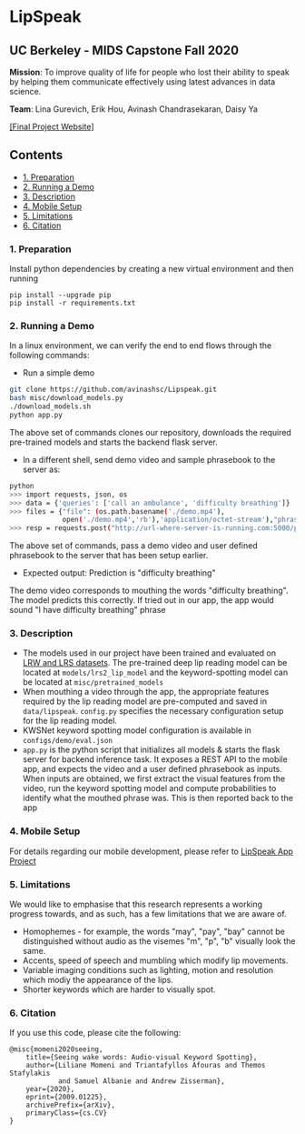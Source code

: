 # LipSpeak
## UC Berkeley - MIDS Capstone Fall 2020
**Mission**: To improve quality of life for people who lost their ability to speak by helping them communicate effectively using latest advances in data science. 

**Team**: Lina Gurevich, Erik Hou, Avinash Chandrasekaran, Daisy Ya

[[Final Project Website]](https://groups.ischool.berkeley.edu/LIPSPEAK/)


## Contents
* [1. Preparation](https://github.com/avinashsc/Lipspeak/#1-preparation)
* [2. Running a Demo](https://github.com/avinashsc/Lipspeak/#2-running-a-demo)
* [3. Description](https://github.com/avinashsc/Lipspeak/#3-description)
* [4. Mobile Setup](https://github.com/avinashsc/Lipspeak/#4-mobile-setup)
* [5. Limitations](https://github.com/avinashsc/Lipspeak/#5-limitations)
* [6. Citation](https://github.com/avinashsc/Lipspeak/#6-citation)


### 1. Preparation

Install python dependencies by creating a new virtual environment and then running 

```
pip install --upgrade pip
pip install -r requirements.txt
```

### 2. Running a Demo

In a linux environment, we can verify the end to end flows through the following commands:

* Run a simple demo 
``` bash
git clone https://github.com/avinashsc/Lipspeak.git
bash misc/download_models.py
./download_models.sh
python app.py
```

The above set of commands clones our repository, downloads the required pre-trained models and starts the backend flask server.

* In a different shell, send demo video and sample phrasebook to the server as:
```bash
python
>>> import requests, json, os
>>> data = {'queries': ['call an ambulance', 'difficulty breathing']}
>>> files = {"file": (os.path.basename('./demo.mp4'),
             open('./demo.mp4','rb'),'application/octet-stream'),"phrasebook": (None, json.dumps(data))}
>>> resp = requests.post("http://url-where-server-is-running.com:5000/predict",files=files) 
```

The above set of commands, pass a demo video and user defined phrasebook to the server that has been setup earlier.

* Expected output: Prediction is "difficulty breathing"

The demo video corresponds to mouthing the words "difficulty breathing". The model predicts this correctly. If tried out in our app, the app would
sound "I have difficulty breathing" phrase

### 3. Description
* The models used in our project have been trained and evaluated on [LRW and LRS datasets](http://www.robots.ox.ac.uk/~vgg/data/lip_reading/). The pre-trained deep lip reading model can be located at ```models/lrs2_lip_model``` and the keyword-spotting model can be located at ```misc/pretrained_models```
* When mouthing a video through the app, the appropriate features required by the lip reading model are pre-computed and saved in ```data/lipspeak```.  ```config.py``` specifies the necessary configuration setup for the lip reading model.
* KWSNet keyword spotting model configuration is available in ```configs/demo/eval.json```
* ```app.py``` is the python script that initializes all models & starts the flask server for backend inference task. It exposes a REST API to the mobile app, and expects the video and a user defined phrasebook as inputs. When inputs are obtained, we first extract the visual features from the video, run the keyword spotting model and compute probabilities to identify what the mouthed phrase was. This is then reported back to the app

### 4. Mobile Setup
For details regarding our mobile development, please refer to [LipSpeak App Project](https://github.com/gurlina/LipSpeakApp)

### 5. Limitations
We would like to emphasise that this research represents a working progress towards, and as such, has a few limitations that we are aware of.

* Homophemes - for example, the words "may", "pay", "bay" cannot be distinguished without audio as the visemes "m", "p", "b" visually look the same.
* Accents, speed of speech and mumbling which modify lip movements.
* Variable imaging conditions such as lighting, motion and resolution which modiy the appearance of the lips.
* Shorter keywords which are harder to visually spot.

### 6. Citation
If you use this code, please cite the following:
```
@misc{momeni2020seeing,
    title={Seeing wake words: Audio-visual Keyword Spotting},
    author={Liliane Momeni and Triantafyllos Afouras and Themos Stafylakis
            and Samuel Albanie and Andrew Zisserman},
    year={2020},
    eprint={2009.01225},
    archivePrefix={arXiv},
    primaryClass={cs.CV}
}
